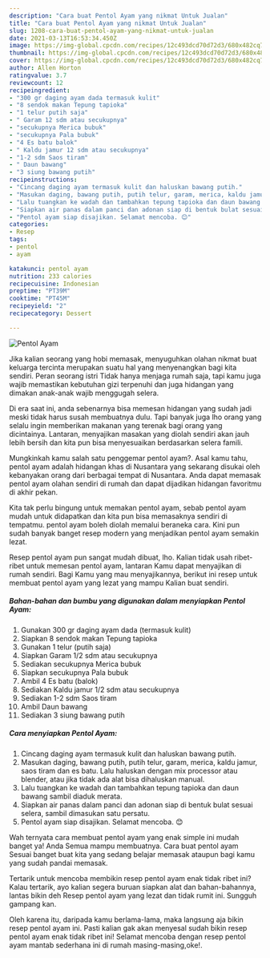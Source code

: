 ```yaml
---
description: "Cara buat Pentol Ayam yang nikmat Untuk Jualan"
title: "Cara buat Pentol Ayam yang nikmat Untuk Jualan"
slug: 1208-cara-buat-pentol-ayam-yang-nikmat-untuk-jualan
date: 2021-03-13T16:53:34.450Z
image: https://img-global.cpcdn.com/recipes/12c493dcd70d72d3/680x482cq70/pentol-ayam-foto-resep-utama.jpg
thumbnail: https://img-global.cpcdn.com/recipes/12c493dcd70d72d3/680x482cq70/pentol-ayam-foto-resep-utama.jpg
cover: https://img-global.cpcdn.com/recipes/12c493dcd70d72d3/680x482cq70/pentol-ayam-foto-resep-utama.jpg
author: Allen Horton
ratingvalue: 3.7
reviewcount: 12
recipeingredient:
- "300 gr daging ayam dada termasuk kulit"
- "8 sendok makan Tepung tapioka"
- "1 telur putih saja"
- " Garam 12 sdm atau secukupnya"
- "secukupnya Merica bubuk"
- "secukupnya Pala bubuk"
- "4 Es batu balok"
- " Kaldu jamur 12 sdm atau secukupnya"
- "1-2 sdm Saos tiram"
- " Daun bawang"
- "3 siung bawang putih"
recipeinstructions:
- "Cincang daging ayam termasuk kulit dan haluskan bawang putih."
- "Masukan daging, bawang putih, putih telur, garam, merica, kaldu jamur, saos tiram dan es batu. Lalu haluskan dengan mix processor atau blender, atau jika tidak ada alat bisa dihaluskan manual."
- "Lalu tuangkan ke wadah dan tambahkan tepung tapioka dan daun bawang sambil diaduk merata."
- "Siapkan air panas dalam panci dan adonan siap di bentuk bulat sesuai selera, sambil dimasukan satu persatu."
- "Pentol ayam siap disajikan. Selamat mencoba. 😊"
categories:
- Resep
tags:
- pentol
- ayam

katakunci: pentol ayam 
nutrition: 233 calories
recipecuisine: Indonesian
preptime: "PT39M"
cooktime: "PT45M"
recipeyield: "2"
recipecategory: Dessert

---
```



![Pentol Ayam](https://img-global.cpcdn.com/recipes/12c493dcd70d72d3/680x482cq70/pentol-ayam-foto-resep-utama.jpg)

Jika kalian seorang yang hobi memasak, menyuguhkan olahan nikmat buat keluarga tercinta merupakan suatu hal yang menyenangkan bagi kita sendiri. Peran seorang istri Tidak hanya menjaga rumah saja, tapi kamu juga wajib memastikan kebutuhan gizi terpenuhi dan juga hidangan yang dimakan anak-anak wajib menggugah selera.

Di era  saat ini, anda sebenarnya bisa memesan hidangan yang sudah jadi meski tidak harus susah membuatnya dulu. Tapi banyak juga lho orang yang selalu ingin memberikan makanan yang terenak bagi orang yang dicintainya. Lantaran, menyajikan masakan yang diolah sendiri akan jauh lebih bersih dan kita pun bisa menyesuaikan berdasarkan selera famili. 



Mungkinkah kamu salah satu penggemar pentol ayam?. Asal kamu tahu, pentol ayam adalah hidangan khas di Nusantara yang sekarang disukai oleh kebanyakan orang dari berbagai tempat di Nusantara. Anda dapat memasak pentol ayam olahan sendiri di rumah dan dapat dijadikan hidangan favoritmu di akhir pekan.

Kita tak perlu bingung untuk memakan pentol ayam, sebab pentol ayam mudah untuk didapatkan dan kita pun bisa memasaknya sendiri di tempatmu. pentol ayam boleh diolah memalui beraneka cara. Kini pun sudah banyak banget resep modern yang menjadikan pentol ayam semakin lezat.

Resep pentol ayam pun sangat mudah dibuat, lho. Kalian tidak usah ribet-ribet untuk memesan pentol ayam, lantaran Kamu dapat menyajikan di rumah sendiri. Bagi Kamu yang mau menyajikannya, berikut ini resep untuk membuat pentol ayam yang lezat yang mampu Kalian buat sendiri.

<!--inarticleads1-->

##### Bahan-bahan dan bumbu yang digunakan dalam menyiapkan Pentol Ayam:

1. Gunakan 300 gr daging ayam dada (termasuk kulit)
1. Siapkan 8 sendok makan Tepung tapioka
1. Gunakan 1 telur (putih saja)
1. Siapkan  Garam 1/2 sdm atau secukupnya
1. Sediakan secukupnya Merica bubuk
1. Siapkan secukupnya Pala bubuk
1. Ambil 4 Es batu (balok)
1. Sediakan  Kaldu jamur 1/2 sdm atau secukupnya
1. Sediakan 1-2 sdm Saos tiram
1. Ambil  Daun bawang
1. Sediakan 3 siung bawang putih




<!--inarticleads2-->

##### Cara menyiapkan Pentol Ayam:

1. Cincang daging ayam termasuk kulit dan haluskan bawang putih.
1. Masukan daging, bawang putih, putih telur, garam, merica, kaldu jamur, saos tiram dan es batu. Lalu haluskan dengan mix processor atau blender, atau jika tidak ada alat bisa dihaluskan manual.
1. Lalu tuangkan ke wadah dan tambahkan tepung tapioka dan daun bawang sambil diaduk merata.
1. Siapkan air panas dalam panci dan adonan siap di bentuk bulat sesuai selera, sambil dimasukan satu persatu.
1. Pentol ayam siap disajikan. Selamat mencoba. 😊




Wah ternyata cara membuat pentol ayam yang enak simple ini mudah banget ya! Anda Semua mampu membuatnya. Cara buat pentol ayam Sesuai banget buat kita yang sedang belajar memasak ataupun bagi kamu yang sudah pandai memasak.

Tertarik untuk mencoba membikin resep pentol ayam enak tidak ribet ini? Kalau tertarik, ayo kalian segera buruan siapkan alat dan bahan-bahannya, lantas bikin deh Resep pentol ayam yang lezat dan tidak rumit ini. Sungguh gampang kan. 

Oleh karena itu, daripada kamu berlama-lama, maka langsung aja bikin resep pentol ayam ini. Pasti kalian gak akan menyesal sudah bikin resep pentol ayam enak tidak ribet ini! Selamat mencoba dengan resep pentol ayam mantab sederhana ini di rumah masing-masing,oke!.

